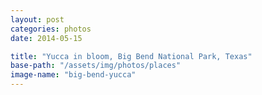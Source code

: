 ```yaml
---
layout: post
categories: photos
date: 2014-05-15

title: "Yucca in bloom, Big Bend National Park, Texas"
base-path: "/assets/img/photos/places"
image-name: "big-bend-yucca"
---
```

